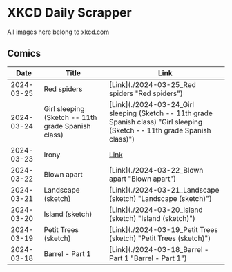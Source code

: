 # XKCD Daily Scrapper

All images here belong to [xkcd.com](https://xkcd.com "xkcd.com")

## Comics

| Date       | Title                | Link                                                             |
| ---------- | -------------------- | ---------------------------------------------------------------- |
| 2024-03-25 | Red spiders                    | [Link](./2024-03-25_Red spiders "Red spiders") |
| 2024-03-24 | Girl sleeping (Sketch -- 11th grade Spanish class) | [Link](./2024-03-24_Girl sleeping (Sketch -- 11th grade Spanish class) "Girl sleeping (Sketch -- 11th grade Spanish class)") |
| 2024-03-23 | Irony                          | [Link](./2024-03-23_Irony "Irony") |
| 2024-03-22 | Blown apart          | [Link](./2024-03-22_Blown apart "Blown apart")                   |
| 2024-03-21 | Landscape (sketch)   | [Link](./2024-03-21_Landscape (sketch) "Landscape (sketch)")     |
| 2024-03-20 | Island (sketch)      | [Link](./2024-03-20_Island (sketch) "Island (sketch)")           |
| 2024-03-19 | Petit Trees (sketch) | [Link](./2024-03-19_Petit Trees (sketch) "Petit Trees (sketch)") |
| 2024-03-18 | Barrel - Part 1      | [Link](./2024-03-18_Barrel - Part 1 "Barrel - Part 1")           |
